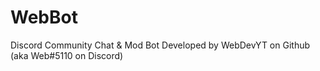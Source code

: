 # WebBot
Discord Community Chat & Mod Bot Developed by WebDevYT on Github (aka Web#5110 on Discord)
